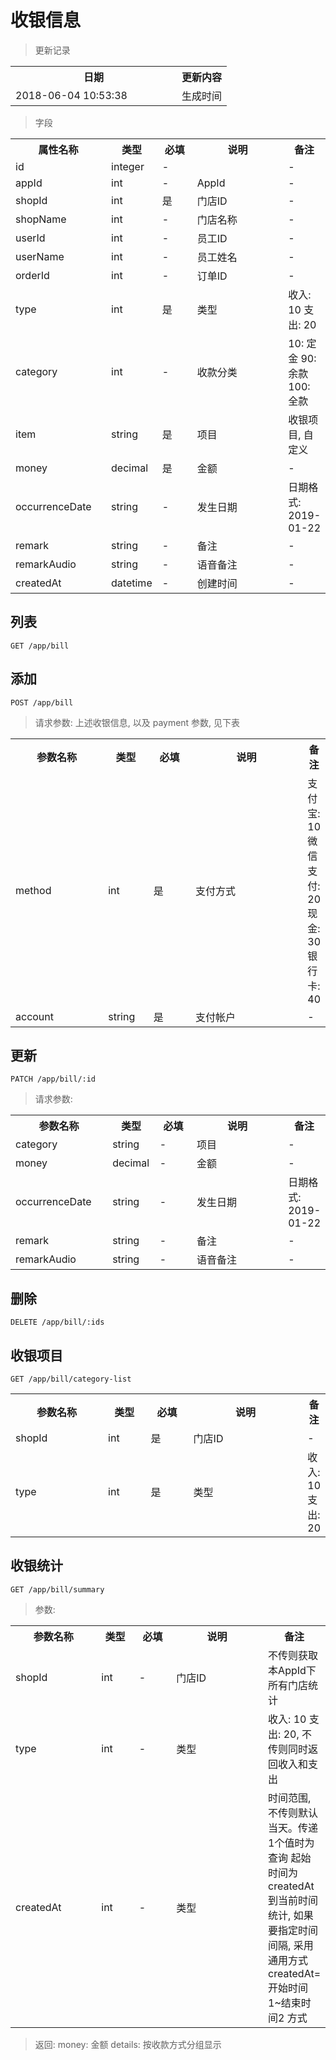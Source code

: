 # 收银信息

> 更新记录

<table>
    <tr>
        <th style="width:250px;">日期</th>
        <th>更新内容</th>
    </tr>
    <tr>
        <td>2018-06-04 10:53:38</td>
        <td>生成时间</td>
    </tr>
</table>

> 字段

<table>
    <tr>
        <th style="width:150px;">属性名称</th>
        <th style="width:60px;">类型</th>
        <th style="width:60px;">必填</th>
        <th style="width:200px;">说明</th>
        <th>备注</th>
    </tr>
    <tr>
        <td>id</td>
        <td>integer</td>
        <td>-</td>
        <td></td>
        <td>-</td>
    </tr>
    <tr>
        <td>appId</td>
        <td>int</td>
        <td>-</td>
        <td>AppId</td>
        <td>-</td>
    </tr>
        <tr>
        <td>shopId</td>
        <td>int</td>
        <td>是</td>
        <td>门店ID</td>
        <td>-</td>
    </tr>
    <tr>
        <td>shopName</td>
        <td>int</td>
        <td>-</td>
        <td>门店名称</td>
        <td>-</td>
    </tr>
    <tr>
        <td>userId</td>
        <td>int</td>
        <td>-</td>
        <td>员工ID</td>
        <td>-</td>
    </tr>
    <tr>
        <td>userName</td>
        <td>int</td>
        <td>-</td>
        <td>员工姓名</td>
        <td>-</td>
    </tr>
    <tr>
        <td>orderId</td>
        <td>int</td>
        <td>-</td>
        <td>订单ID</td>
        <td>-</td>
    </tr>
    <tr>
        <td>type</td>
        <td>int</td>
        <td>是</td>
        <td>类型</td>
        <td>收入: 10 支出: 20</td>
    </tr>
    <tr>
        <td>category</td>
        <td>int</td>
        <td>-</td>
        <td>收款分类</td>
        <td>10: 定金 90: 余款 100: 全款</td>
    </tr>
    <tr>
        <td>item</td>
        <td>string</td>
        <td>是</td>
        <td>项目</td>
        <td>收银项目, 自定义</td>
    </tr>
    <tr>
        <td>money</td>
        <td>decimal</td>
        <td>是</td>
        <td>金额</td>
        <td>-</td>
    </tr>
    <tr>
        <td>occurrenceDate</td>
        <td>string</td>
        <td>-</td>
        <td>发生日期</td>
        <td>日期格式: 2019-01-22</td>
    </tr>
    <tr>
        <td>remark</td>
        <td>string</td>
        <td>-</td>
        <td>备注</td>
        <td>-</td>
    </tr>
    <tr>
        <td>remarkAudio</td>
        <td>string</td>
        <td>-</td>
        <td>语音备注</td>
        <td>-</td>
    </tr>
    <tr>
        <td>createdAt</td>
        <td>datetime</td>
        <td>-</td>
        <td>创建时间</td>
        <td>-</td>
    </tr>
</table>


## 列表

```
GET /app/bill
```

## 添加

```
POST /app/bill
```

> 请求参数: 上述收银信息, 以及 payment 参数, 见下表

<table>
    <tr>
        <th style="width:150px;">参数名称</th>
        <th style="width:60px;">类型</th>
        <th style="width:60px;">必填</th>
        <th style="width:200px;">说明</th>
        <th>备注</th>
    </tr>
    <tr>
        <td>method</td>
        <td>int</td>
        <td>是</td>
        <td>支付方式</td>
        <td>支付宝: 10 微信支付: 20 现金: 30 银行卡: 40</td>
    </tr>
    <tr>
        <td>account</td>
        <td>string</td>
        <td>是</td>
        <td>支付帐户</td>
        <td>-</td>
    </tr>
</table>


## 更新

```
PATCH /app/bill/:id
```

> 请求参数:

<table>
    <tr>
        <th style="width:150px;">参数名称</th>
        <th style="width:60px;">类型</th>
        <th style="width:60px;">必填</th>
        <th style="width:200px;">说明</th>
        <th>备注</th>
    </tr>
    <tr>
        <td>category</td>
        <td>string</td>
        <td>-</td>
        <td>项目</td>
        <td>-</td>
    </tr>
    <tr>
        <td>money</td>
        <td>decimal</td>
        <td>-</td>
        <td>金额</td>
        <td>-</td>
    </tr>
    <tr>
        <td>occurrenceDate</td>
        <td>string</td>
        <td>-</td>
        <td>发生日期</td>
        <td>日期格式: 2019-01-22</td>
    </tr>
    <tr>
        <td>remark</td>
        <td>string</td>
        <td>-</td>
        <td>备注</td>
        <td>-</td>
    </tr>
    <tr>
        <td>remarkAudio</td>
        <td>string</td>
        <td>-</td>
        <td>语音备注</td>
        <td>-</td>
    </tr>
</table>

## 删除

```
DELETE /app/bill/:ids
```

## 收银项目

```
GET /app/bill/category-list
```

<table>
    <tr>
        <th style="width:150px;">参数名称</th>
        <th style="width:60px;">类型</th>
        <th style="width:60px;">必填</th>
        <th style="width:200px;">说明</th>
        <th>备注</th>
    </tr>
    <tr>
        <td>shopId</td>
        <td>int</td>
        <td>是</td>
        <td>门店ID</td>
        <td>-</td>
    </tr>
    <tr>
        <td>type</td>
        <td>int</td>
        <td>是</td>
        <td>类型</td>
        <td>收入: 10 支出: 20</td>
    </tr>
</table>

## 收银统计

```
GET /app/bill/summary
```

> 参数:

<table>
    <tr>
        <th style="width:150px;">参数名称</th>
        <th style="width:60px;">类型</th>
        <th style="width:60px;">必填</th>
        <th style="width:200px;">说明</th>
        <th>备注</th>
    </tr>
    <tr>
        <td>shopId</td>
        <td>int</td>
        <td>-</td>
        <td>门店ID</td>
        <td>不传则获取本AppId下所有门店统计</td>
    </tr>
    <tr>
        <td>type</td>
        <td>int</td>
        <td>-</td>
        <td>类型</td>
        <td>收入: 10 支出: 20, 不传则同时返回收入和支出</td>
    </tr>
    <tr>
        <td>createdAt</td>
        <td>int</td>
        <td>-</td>
        <td>类型</td>
        <td>时间范围, 不传则默认当天。传递1个值时为查询 起始时间为createdAt到当前时间统计, 如果要指定时间间隔, 采用通用方式 createdAt=开始时间1~结束时间2 方式</td>
    </tr>
</table>

> 返回: money: 金额 details: 按收款方式分组显示
